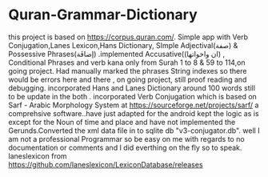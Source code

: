 # Quran-Grammar-Dictionary
this project is based on https://corpus.quran.com/. Simple app  with Verb Conjugation,Lanes Lexicon,Hans Dictionary, SImple Adjectival(صفة) &  Possessive Phrases(إضافَة) .implemented Accusative((ان واخواتها) , Conditional Phrases and verb kana  only from Surah 1 to 8 & 59 to 114,on going project.
Had manually marked the phrases String indexes so there would be errors here and there , on going project, still proof reading and debugging.
incorporated Hans and Lanes Dictionary around 100 words still to be update in the both .
incorporated Verb Conjugation which is based on Sarf - Arabic Morphology System at https://sourceforge.net/projects/sarf/ a comprehsive software..have just adapted for the android kept the logic as is except for the Noun of time and place and have not implemented the Gerunds.Converted the xml data file in to sqlite db "v3-conjugator.db".
well I am not a professional Programmar so be easy on me with regards to no documentation or comments and I did everthing on the fly so to speak.
laneslexicon from https://github.com/laneslexicon/LexiconDatabase/releases
